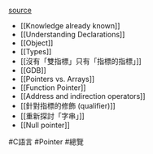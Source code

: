 [source](https://hackmd.io/@sysprog/c-pointer)

- [[Knowledge already known]]
- [[Understanding Declarations]]
- [[Object]]
- [[Types]]
- [[沒有「雙指標」只有「指標的指標」]]
- [[GDB]]
- [[Pointers vs. Arrays]]
- [[Function Pointer]]
- [[Address and indirection operators]]
- [[針對指標的修飾 (qualifier)]]
- [[重新探討「字串」]]
- [[Null pointer]]


#C語言 #Pointer #總覽